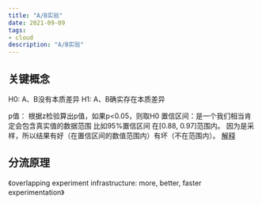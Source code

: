 ```yaml
---
title: "A/B实验"
date: 2021-09-09
tags:
- cloud
description: "A/B实验"
---
```


## 关键概念

H0: A、B没有本质差异
H1: A、B确实存在本质差异

p值： 根据z检验算出p值，如果p<0.05，则取H0
置信区间：是一个我们相当肯定会包含真实值的数据范围 比如95%置信区间 在[0.88, 0.97]范围内。 因为是采样，所以结果有好（在置信区间的数值范围内）有坏（不在范围内）。
[解释](https://www.shuxuele.com/data/confidence-interval.html)





## 分流原理

《overlapping experiment infrastructure: more, better, faster experimentation》

###
